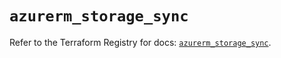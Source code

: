 # `azurerm_storage_sync`

Refer to the Terraform Registry for docs: [`azurerm_storage_sync`](https://registry.terraform.io/providers/hashicorp/azurerm/3.104.0/docs/resources/storage_sync).
